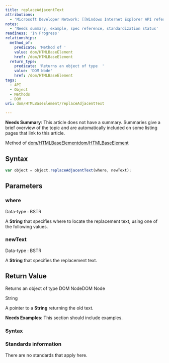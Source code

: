 ```yaml
---
title: replaceAdjacentText
attributions:
  - 'Microsoft Developer Network: [[Windows Internet Explorer API reference](http://msdn.microsoft.com/en-us/library/ie/hh828809%28v=vs.85%29.aspx) Article]'
notes:
  - 'Needs summary, example, spec reference, standardization status'
readiness: 'In Progress'
relationships:
  method_of:
    predicate: 'Method of '
    value: dom/HTMLBaseElement
    href: /dom/HTMLBaseElement
  return_type:
    predicate: 'Returns an object of type  '
    value: 'DOM Node'
    href: /dom/HTMLBaseElement
tags:
  - API
  - Object
  - Methods
  - DOM
uri: dom/HTMLBaseElement/replaceAdjacentText

---
```

**Needs Summary**: This article does not have a summary. Summaries give a brief overview of the topic and are automatically included on some listing pages that link to this article.

Method of [dom/HTMLBaseElement](/dom/HTMLBaseElement)[dom/HTMLBaseElement](/dom/HTMLBaseElement)

## Syntax

``` js
var object = object.replaceAdjacentText(where, newText);
```

## Parameters

### where

 Data-type
:   BSTR

 A **String** that specifies where to locate the replacement text, using one of the following values.

### newText

 Data-type
:   BSTR

 A **String** that specifies the replacement text.

## Return Value

Returns an object of type DOM NodeDOM Node

String

A pointer to a **String** returning the old text.

**Needs Examples**: This section should include examples.

### Syntax

### Standards information

There are no standards that apply here.
